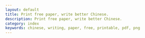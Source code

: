 ```yaml
---
layout: default
title: Print free paper, write better Chinese.
description: Print free paper, write better Chinese.
category: index
keywords: chinese, writing, paper, free, printable, pdf, png
---
```



